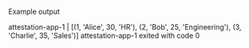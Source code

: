 Example output

attestation-app-1  | [(1, 'Alice', 30, 'HR'), (2, 'Bob', 25, 'Engineering'), (3, 'Charlie', 35, 'Sales')]
attestation-app-1 exited with code 0
